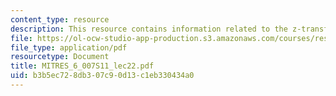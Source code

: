 ```yaml
---
content_type: resource
description: This resource contains information related to the z-transform.
file: https://ol-ocw-studio-app-production.s3.amazonaws.com/courses/res-6-007-signals-and-systems-spring-2011/b3b5ec728db307c90d13c1eb330434a0_MITRES_6_007S11_lec22.pdf
file_type: application/pdf
resourcetype: Document
title: MITRES_6_007S11_lec22.pdf
uid: b3b5ec72-8db3-07c9-0d13-c1eb330434a0
---
```

